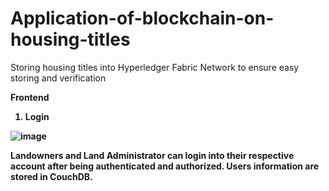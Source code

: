 # Application-of-blockchain-on-housing-titles
Storing housing titles into Hyperledger Fabric Network to ensure easy storing and verification


<b> Frontend <b>
1. Login 

![image](https://user-images.githubusercontent.com/98612606/192146995-08c914c9-d2a6-4491-b066-42d8d52f58d1.png)

Landowners and Land Administrator can login into their respective account after being authenticated and authorized. Users information are stored in CouchDB.
